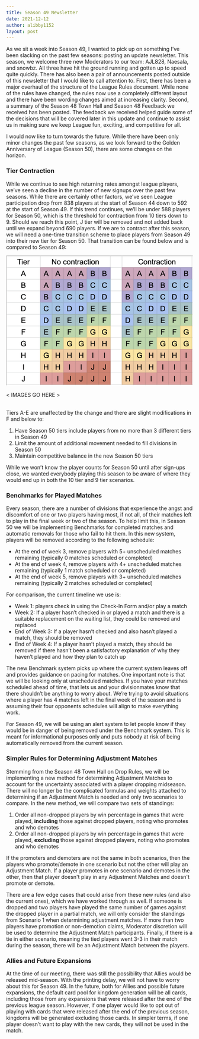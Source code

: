 ```yaml
---
title: Season 49 Newsletter
date: 2021-12-12
author: alibby1152
layout: post
---
```

As we sit a week into Season 49, I wanted to pick up on something I’ve been slacking on the past few seasons: posting an update newsletter. This season, we welcome three new Moderators to our team: AJL828, Naesala, and snowbz. All three have hit the ground running and gotten up to speed quite quickly. There has also been a pair of announcements posted outside of this newsletter that I would like to call attention to. First, there has been a major overhaul of the structure of the League Rules document. While none of the rules have changed, the rules now use a completely different layout and there have been wording changes aimed at increasing clarity. Second, a summary of the Season 48 Town Hall and Season 48 Feedback we received has been posted. The feedback we received helped guide some of the decisions that will be covered later in this update and continue to assist us in making sure we keep League fun, exciting, and competitive for all.

I would now like to turn towards the future. While there have been only minor changes the past few seasons, as we look forward to the Golden Anniversary of League (Season 50), there are some changes on the horizon.

### Tier Contraction

While we continue to see high returning rates amongst league players, we’ve seen a decline in the number of new signups over the past few seasons. While there are certainly other factors, we’ve seen League participation drop from 838 players at the start of Season 44 down to 592 at the start of Season 49. If this trend continues, we’ll be under 588 players for Season 50, which is the threshold for contraction from 10 tiers down to 9. Should we reach this point, J tier will be removed and not added back until we expand beyond 690 players. If we are to contract after this season, we will need a one-time transition scheme to place players from Season 49 into their new tier for Season 50. That transition can be found below and is compared to Season 49:

![Season 49 to Season 50 transition schemes for if we remain above 588 players (left) or fall to 588 or fewer players (right).](/img/uploads/screen-shot-2021-12-12-at-10.32.06-pm.png "Season 49 Transition Schemes")

< IMAGES GO HERE >

\
Tiers A-E are unaffected by the change and there are slight modifications in F and below to:

1. Have Season 50 tiers include players from no more than 3 different tiers in Season 49
2. Limit the amount of additional movement needed to fill divisions in Season 50
3. Maintain competitive balance in the new Season 50 tiers

While we won’t know the player counts for Season 50 until after sign-ups close, we wanted everybody playing this season to be aware of where they would end up in both the 10 tier and 9 tier scenarios.

### Benchmarks for Played Matches

Every season, there are a number of divisions that experience the angst and discomfort of one or two players having most, if not all, of their matches left to play in the final week or two of the season. To help limit this, in Season 50 we will be implementing Benchmarks for completed matches and automatic removals for those who fail to hit them. In this new system, players will be removed according to the following schedule:

* At the end of week 3, remove players with 5+ unscheduled matches remaining (typically 0 matches scheduled or completed)
* At the end of week 4, remove players with 4+ unscheduled matches remaining (typically 1 match scheduled or completed)
* At the end of week 5, remove players with 3+ unscheduled matches remaining (typically 2 matches scheduled or completed)

For comparison, the current timeline we use is:

* Week 1: players check in using the Check-In Form and/or play a match
* Week 2: If a player hasn’t checked in or played a match and there is a suitable replacement on the waiting list, they could be removed and replaced
* End of Week 3: If a player hasn’t checked and also hasn’t played a match, they should be removed
* End of Week 4: If a player hasn’t played a match, they should be removed if there hasn’t been a satisfactory explanation of why they haven’t played and how they plan to catch up

The new Benchmark system picks up where the current system leaves off and provides guidance on pacing for matches. One important note is that we will be looking only at unscheduled matches. If you have your matches scheduled ahead of time, that lets us and your divisionmates know that there shouldn’t be anything to worry about. We’re trying to avoid situations where a player has 4 matches left in the final week of the season and is assuming their four opponents schedules will align to make everything work.

For Season 49, we will be using an alert system to let people know if they would be in danger of being removed under the Benchmark system. This is meant for informational purposes only and puts nobody at risk of being automatically removed from the current season.

### Simpler Rules for Determining Adjustment Matches

Stemming from the Season 48 Town Hall on Drop Rules, we will be implementing a new method for determining Adjustment Matches to account for the uncertainty associated with a player dropping midseason. There will no longer be the complicated formulas and weights attached to determining if an Adjustment Match is needed and only two scenarios to compare. In the new method, we will compare two sets of standings:

1. Order all non-dropped players by win percentage in games that were played, **including** those against dropped players, noting who promotes and who demotes
2. Order all non-dropped players by win percentage in games that were played, **excluding** those against dropped players, noting who promotes and who demotes

If the promoters and demoters are not the same in both scenarios, then the players who promote/demote in one scenario but not the other will play an Adjustment Match. If a player promotes in one scenario and demotes in the other, then that player doesn't play in any Adjustment Matches and doesn't promote or demote.

There are a few edge cases that could arise from these new rules (and also the current ones), which we have worked through as well. If someone is dropped and two players have played the same number of games against the dropped player in a partial match, we will only consider the standings from Scenario 1 when determining adjustment matches. If more than two players have promotion or non-demotion claims, Moderator discretion will be used to determine the Adjustment Match participants. Finally, if there is a tie in either scenario, meaning the tied players went 3-3 in their match during the season, there will be an Adjustment Match between the players.

### Allies and Future Expansions

At the time of our meeting, there was still the possibility that Allies would be released mid-season. With the printing delay, we will not have to worry about this for Season 49. In the future, both for Allies and possible future expansions, the default card pool for kingdom generation will be all cards, including those from any expansions that were released after the end of the previous league season. However, if one player would like to opt out of playing with cards that were released after the end of the previous season, kingdoms will be generated excluding those cards. In simpler terms, if one player doesn’t want to play with the new cards, they will not be used in the match.